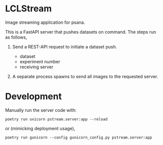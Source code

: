 # LCLStream

Image streaming application for psana.

This is a FastAPI server that pushes datasets
on command.  The steps run as follows,

1. Send a REST-API request to initiate a dataset push.
   - dataset
   - experiment number
   - receiving server

2. A separate process spawns to send all images
   to the requested server.


# Development

Manually run the server code with:

    poetry run uvicorn pstream.server:app --reload

or (mimicking deployment usage),

    poetry run gunicorn --config gunicorn_config.py pstream.server:app
